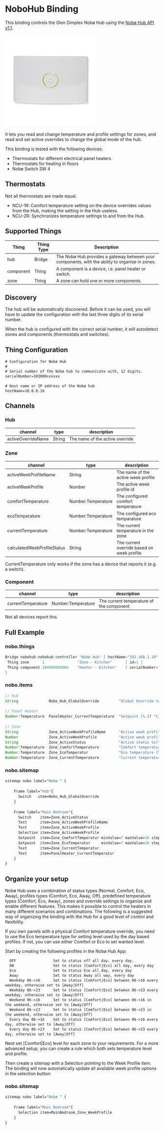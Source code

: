 # NoboHub Binding

This binding controls the Glen Dimplex Nobø Hub using the <a href="https://www.glendimplex.se/media/15650/nobo-hub-api-v-1-1-integration-for-advanced-users.pdf">Nobø Hub API v1.1</a>.

![Nobo Hub](doc/nobohub.jpg)

It lets you read and change temperature and profile settings for zones, and read and set active overrides to change the global mode of the hub.

This binding is tested with the following devices:

- Thermostats for different electrical panel heaters
- Thermostats for heating in floors
- Nobø Switch SW 4

## Thermostats

Not all thermostats are made equal.

- NCU-1R: Comfort temperature setting on the device overrides values from the Hub, making the setting in the Hub useless.
- NCU-2R: Synchronizes temperature settings to and from the Hub.

## Supported Things

| Thing     | Thing Type | Description                                                                                     |
|-----------|------------|-------------------------------------------------------------------------------------------------|
| hub       | Bridge     | The Nobø Hub provides a gateway between your components, with the ability to organise in zones. |
| component | Thing      | A component is a device, i.e. panel heater or switch.                                           |
| zone      | Thing      | A zone can hold one or more components.                                                         |

## Discovery

The hub will be automatically discovered.
Before it can be used, you will have to update the configuration with the last three digits of its serial number.

When the hub is configured with the correct serial number, it will autodetect zones and components (thermostats and switches).

## Thing Configuration

```text
# Configuration for Nobø Hub
#
# Serial number of the Nobø hub to communicate with, 12 digits.
serialNumber=103000xxxxxx

# Host name or IP address of the Nobø hub
hostName=10.0.0.10
```

## Channels

### Hub

| channel             | type   | description                                         |
|---------------------|--------|-----------------------------------------------------|
| activeOverrideName  | String | The name of the active override                     |

### Zone

| channel                      | type               | description                                |
|------------------------------|--------------------|--------------------------------------------|
| activeWeekProfileName        | String             | The name of the active week profile        |
| activeWeekProfile            | Number             | The active week profile id                 |
| comfortTemperature           | Number:Temperature | The configured comfort temperature         |
| ecoTemperature               | Number:Temperature | The configured eco temparature             |
| currentTemperature           | Number:Temperature | The current temperature in the zone        |
| calculatedWeekProfileStatus  | String             | The current override based on week profile |

CurrentTemperature only works if the zone has a device that reports it (e.g. a switch).

### Component

| channel             | type               | description                              |
|---------------------|--------------------|------------------------------------------|
| currentTemperature  | Number:Temperature | The current temperature of the component |

Not all devices report this.

## Full Example

### nobo.things

```java
Bridge nobohub:nobohub:controller "Nobø Hub" [ hostName="192.168.1.10", serialNumber="103000000000" ] {
 Thing zone      1               "Zone - Kitchen"      [ id=1 ]
 Thing component 184000000000    "Heater - Kitchen"    [ serialNumber="184000000000" ]
}
```

### nobo.items

```java
// Hub
String              Nobo_Hub_GlobalOverride         "Global Override %s"                <heating>       {channel="nobohub:nobohub:controller:activeOverrideName"}

// Panel Heater
Number:Temperature  PanelHeater_CurrentTemperature  "Setpoint [%.1f °C]"                <temperature>   {channel="nobohub:component:controller:184000000000:currentTemperature"}

// Zone
String              Zone_ActiveWeekProfileName      "Active week profile name [%s]"     <calendar>      {channel="nobohub:zone:controller:1:activeWeekProfileName"}
Number              Zone_ActiveWeekProfile          "Active week profile [%d]"          <calendar>      {channel="nobohub:zone:controller:1:activeWeekProfile"}
String              Zone_ActiveStatus               "Active status %s]"                 <heating>       {channel="nobohub:zone:controller:1:calculatedWeekProfileStatus"}
Number:Temperature  Zone_ComfortTemperature         "Comfort temperature [%.1f °C]"     <temperature>   {channel="nobohub:zone:controller:1:comfortTemperature"}
Number:Temperature  Zone_EcoTemperatur              "Eco temperature [%.1f °C]"         <temperature>   {channel="nobohub:zone:controller:1:ecoTemperature"}
Number:Temperature  Zone_CurrentTemperature         "Current temperature [%.1f °C]"     <temperature>   {channel="nobohub:zone:controller:1:currentTemperature"}
```

### nobo.sitemap

```perl
sitemap nobo label="Nobø " {

    Frame label="Hub"{
      Switch   item=Nobo_Hub_GlobalOverride
    }

    Frame label="Main Bedroom"{
      Switch    item=Zone_ActiveStatus
      Text      item=Zone_ActiveWeekProfileName           
      Text      item=Zone_ActiveWeekProfile           
      Selection item=Zone_ActiveWeekProfile           
      Setpoint  item=Zone_ComfortTemperatur minValue=7 maxValue=30 step=1 icon="temperature"
      Setpoint  item=Zone_EcoTemperatur     minValue=7 maxValue=30 step=1 icon="temperature"
      Text      item=Zone_CurrentTemperatur
      Text      item=PanelHeater_CurrentTemperatur
    }
}
```

## Organize your setup

Nobø Hub uses a combination of status types (Normal, Comfort, Eco, Away), profiles types (Comfort, Eco, Away, Off), predefined temperature types (Comfort, Eco, Away), zones and override settings to organize and enable different features.
This makes it possible to control the heaters in many different scenarios and combinations.
The following is a suggested way of organizing the binding with the Hub for a good level of control and flexibility.

If you own panels with a physical Comfort temperature override, you need to use the Eco temperature type for setting level used by the day based profiles.
If not, you can use either Comfort or Eco to set wanted level.

Start by creating the following profiles in the Nobø Hub App:

```text
  OFF                 Set to status off all day, every day.
  ON                  Set to status [Comfort|Eco] all day, every day
  Eco                 Set to status Eco all day, every day
  Away                Set to status Away all way, every day
  Weekday 06->16      Set to status [Comfort|Eco] between 06->16 every weekday, otherwise set to [Away|Off]
  Weekday 06->23      Set to status [Comfort|Eco] between 06->23 every weekday, otherwise set to [Away|Off]
  Weekend 06->16      Set to status [Comfort|Eco] between 06->16 in the weekend, otherwise set to [Away|Off]
  Weekend 06->23      Set to status [Comfort|Eco] between 06->23 in the weekend, otherwise set to [Away|Off]
  Every day 06->16    Set to status [Comfort|Eco] between 06->16 every day, otherwise set to [Away|Off]
  Every day 06->23    Set to status [Comfort|Eco] between 06->23 every day, otherwise set to [Away|Off]
```

Next set [Comfort|Eco] level for each zone to your requirements.
For a more advanced setup, you can create a rule which both sets temperature level and profile.

Then create a sitemap with a Selection pointing to the Week Profile item.
The binding will now automatically update all available week profile options in the selection button:

### nobo.sitemap

```perl
sitemap nobo label="Nobø " {

    Frame label="Main Bedroom"{
      Selection item=MainBedroom_Zone_WeekProfile   
    }
}
```

